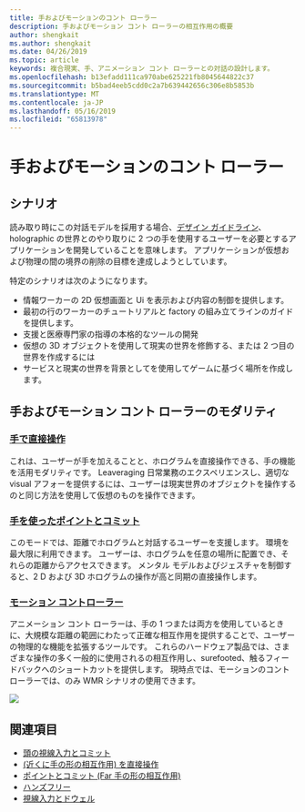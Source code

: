 ```yaml
---
title: 手およびモーションのコント ローラー
description: 手およびモーション コント ローラーの相互作用の概要
author: shengkait
ms.author: shengkait
ms.date: 04/26/2019
ms.topic: article
keywords: 複合現実、手、アニメーション コント ローラーとの対話の設計します。
ms.openlocfilehash: b13efadd111ca970abe625221fb8045644822c37
ms.sourcegitcommit: b5bad4eeb5cdd0c2a7b639442656c306e8b5853b
ms.translationtype: MT
ms.contentlocale: ja-JP
ms.lasthandoff: 05/16/2019
ms.locfileid: "65813978"
---
```

# <a name="hands-and-motion-controllers"></a>手およびモーションのコント ローラー
## <a name="scenarios"></a>シナリオ
読み取り時にこの対話モデルを採用する場合、[デザイン ガイドライン](interaction-fundamentals.md)、holographic の世界とのやり取りに 2 つの手を使用するユーザーを必要とするアプリケーションを開発していることを意味します。 アプリケーションが仮想および物理の間の境界の削除の目標を達成しようとしています。

特定のシナリオは次のようになります。
* 情報ワーカーの 2D 仮想画面と Ui を表示および内容の制御を提供します。
* 最初の行のワーカーのチュートリアルと factory の組み立てラインのガイドを提供します。
* 支援と医療専門家の指導の本格的なツールの開発  
* 仮想の 3D オブジェクトを使用して現実の世界を修飾する、または 2 つ目の世界を作成するには 
* サービスと現実の世界を背景としてを使用してゲームに基づく場所を作成します。

## <a name="hands-and-motion-controllers-modalities"></a>手およびモーション コント ローラーのモダリティ
### <a name="direct-manipulation-with-handsdirect-manipulationmd"></a>[手で直接操作](direct-manipulation.md)
これは、ユーザーが手を加えることと、ホログラムを直接操作できる、手の機能を活用モダリティです。 Leaveraging 日常業務のエクスペリエンスし、適切な visual アフォーを提供するには、ユーザーは現実世界のオブジェクトを操作するのと同じ方法を使用して仮想のものを操作できます。   

### <a name="point-and-commit-with-handspoint-and-commitmd"></a>[手を使ったポイントとコミット](point-and-commit.md)
このモードでは、距離でホログラムと対話するユーザーを支援します。 環境を最大限に利用できます。 ユーザーは、ホログラムを任意の場所に配置でき、それらの距離からアクセスできます。 メンタル モデルおよびジェスチャを制御すると、2 D および 3D ホログラムの操作が高と同期の直接操作します。

### <a name="motion-controllersmotion-controllersmd"></a>[モーション コントローラー](motion-controllers.md)
アニメーション コント ローラーは、手の 1 つまたは両方を使用しているときに、大規模な距離の範囲にわたって正確な相互作用を提供することで、ユーザーの物理的な機能を拡張するツールです。 これらのハードウェア製品では、さまざまな操作の多く一般的に使用されるの相互作用し、surefooted、触るフィードバックへのショートカットを提供します。 現時点では、モーションのコント ローラーでは、のみ WMR シナリオの使用できます。 

![](images/Hands-and-controllers-720px.jpg)<br>

## <a name="see-also"></a>関連項目
* [頭の視線入力とコミット](gaze-and-commit.md)
* [(近くに手の形の相互作用) を直接操作](direct-manipulation.md)
* [ポイントとコミット (Far 手の形の相互作用)](point-and-commit.md)
* [ハンズフリー](hands-free.md)
* [視線入力とドウェル](gaze-targeting.md)
